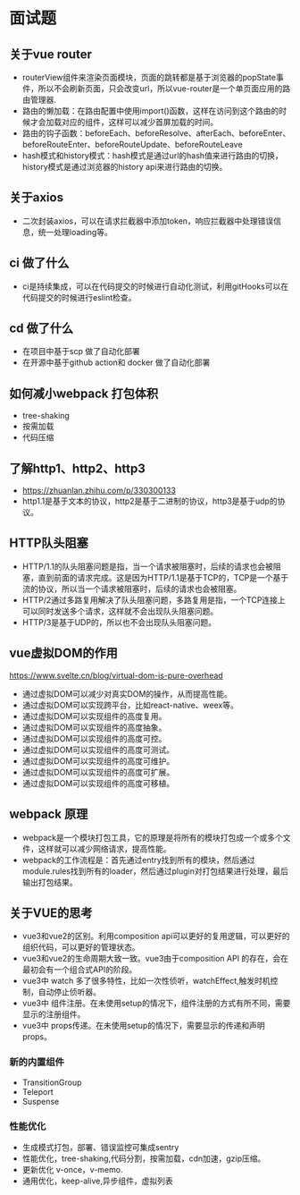 # 面试题
## 关于vue router
- routerView组件来渲染页面模块，页面的跳转都是基于浏览器的popState事件，所以不会刷新页面，只会改变url，所以vue-router是一个单页面应用的路由管理器.
- 路由的懒加载：在路由配置中使用import()函数，这样在访问到这个路由的时候才会加载对应的组件，这样可以减少首屏加载的时间。
- 路由的钩子函数：beforeEach、beforeResolve、afterEach、beforeEnter、beforeRouteEnter、beforeRouteUpdate、beforeRouteLeave
- hash模式和history模式：hash模式是通过url的hash值来进行路由的切换，history模式是通过浏览器的history api来进行路由的切换。

## 关于axios
- 二次封装axios，可以在请求拦截器中添加token，响应拦截器中处理错误信息，统一处理loading等。

## ci 做了什么
- ci是持续集成，可以在代码提交的时候进行自动化测试，利用gitHooks可以在代码提交的时候进行eslint检查。

## cd 做了什么
- 在项目中基于scp 做了自动化部署
- 在开源中基于github action和 docker 做了自动化部署
## 如何减小webpack 打包体积
- tree-shaking
- 按需加载
- 代码压缩

## 了解http1、http2、http3
- https://zhuanlan.zhihu.com/p/330300133
- http1.1是基于文本的协议，http2是基于二进制的协议，http3是基于udp的协议。


## HTTP队头阻塞
- HTTP/1.1的队头阻塞问题是指，当一个请求被阻塞时，后续的请求也会被阻塞，直到前面的请求完成。这是因为HTTP/1.1是基于TCP的，TCP是一个基于流的协议，所以当一个请求被阻塞时，后续的请求也会被阻塞。
- HTTP/2通过多路复用解决了队头阻塞问题，多路复用是指，一个TCP连接上可以同时发送多个请求，这样就不会出现队头阻塞问题。
- HTTP/3是基于UDP的，所以也不会出现队头阻塞问题。



## vue虚拟DOM的作用
https://www.svelte.cn/blog/virtual-dom-is-pure-overhead

- 通过虚拟DOM可以减少对真实DOM的操作，从而提高性能。
- 通过虚拟DOM可以实现跨平台，比如react-native、weex等。
- 通过虚拟DOM可以实现组件的高度复用。
- 通过虚拟DOM可以实现组件的高度抽象。
- 通过虚拟DOM可以实现组件的高度可控。
- 通过虚拟DOM可以实现组件的高度可测试。
- 通过虚拟DOM可以实现组件的高度可维护。
- 通过虚拟DOM可以实现组件的高度可扩展。
- 通过虚拟DOM可以实现组件的高度可移植。

## webpack 原理
- webpack是一个模块打包工具，它的原理是将所有的模块打包成一个或多个文件，这样就可以减少网络请求，提高性能。
- webpack的工作流程是：首先通过entry找到所有的模块，然后通过module.rules找到所有的loader，然后通过plugin对打包结果进行处理，最后输出打包结果。


## 关于VUE的思考

- vue3和vue2的区别。利用composition api可以更好的复用逻辑，可以更好的组织代码，可以更好的管理状态。
- vue3和vue2的生命周期大致一致。vue3由于composition API 的存在，会在最初会有一个组合式API的阶段。
- vue3中 watch 多了很多特性，比如一次性侦听，watchEffect,触发时机控制，自动停止侦听器。
- vue3中 组件注册。在未使用setup的情况下，组件注册的方式有所不同，需要显示的注册组件。
- vue3中 props传递。在未使用setup的情况下，需要显示的传递和声明props。
### 新的内置组件
- TransitionGroup
- Teleport
- Suspense

### 性能优化
- 生成模式打包，部署、错误监控可集成sentry
- 性能优化，tree-shaking,代码分割，按需加载，cdn加速，gzip压缩。
- 更新优化 v-once，v-memo.
- 通用优化，keep-alive,异步组件，虚拟列表
